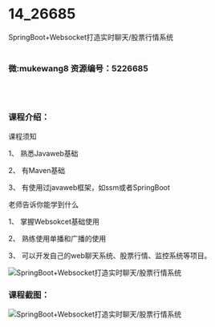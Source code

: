 # 14_26685
SpringBoot+Websocket打造实时聊天/股票行情系统
<br/></br>
<h3>微:mukewang8 资源编号：5226685</h3>
<br/></br>
<h3>课程介绍：</h3>
<p>课程须知</p>
<p>1、 熟悉Javaweb基础</p>
<p>2、 有Maven基础</p>
<p>3、 有使用过javaweb框架，如ssm或者<a title="查看与 SpringBoot 相关的文章" target="_blank">SpringBoot</a></p>
<p>老师告诉你能学到什么</p>
<p>1、 掌握Websokcet基础使用</p>
<p>2、 熟练使用单播和广播的使用</p>
<p>3、 可以开发自己的web聊天系统、股票行情、监控系统等项目。</p>
<p><img src="https://www.ko996.com/wp-content/uploads/img/2022/09/1-127-300x172.png" alt="SpringBoot+Websocket打造实时聊天/股票行情系统"></p>
<div class="info-desc">
<h3>课程截图：</h3>
<p><img src="https://www.ko996.com/wp-content/uploads/img/2022/09/2-136.png" alt="SpringBoot+Websocket打造实时聊天/股票行情系统"></p>


			
</div>
